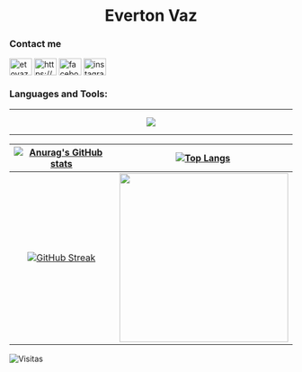 <h1 align="center">Everton Vaz</h1>

<p align="center" >
<!---
  <a href="https://github.com/JaeSeoKim/badge42"><img src="https://badge42.vercel.app/api/v2/clk1frjdc004908mhk2togjaz/stats?cursusId=21&coalitionId=undefined" alt="egeraldo's 42 stats" /></a>
-->
</p>
<h3>Contact me</h3>
<p align="left">
<a href="https://etovaz.web@gmail.com" target="blank"><img align="center" src="https://img.icons8.com/color/344/gmail-new.png" alt="etovaz.web@gmail.com" height="30" width="40" /></a>
<a href="https://www.linkedin.com/in/everton-vaz-181b8017a/" target="blank"><img align="center" src="https://raw.githubusercontent.com/rahuldkjain/github-profile-readme-generator/master/src/images/icons/Social/linked-in-alt.svg" alt="https://www.linkedin.com/in/everton-vaz-181b8017a/" height="30" width="40" /></a>
<a href="https://fb.com/etovaz" target="blank"><img align="center" src="https://raw.githubusercontent.com/rahuldkjain/github-profile-readme-generator/master/src/images/icons/Social/facebook.svg" alt="facebook.com/etovaz" height="30" width="40" /></a>
<a href="https://instagram.com/etovaz" target="blank"><img align="center" src="https://raw.githubusercontent.com/rahuldkjain/github-profile-readme-generator/master/src/images/icons/Social/instagram.svg" alt="instagram.com/etovaz" height="30" width="40" /></a>
</p>

<h3 align="left">Languages and Tools:</h3>

---
<p align="center">
  <a href="https://skillicons.dev">
    <img src="https://skillicons.dev/icons?i=javascript,angular,typescript,c,git,python,django,tensorflow,dotnet,linux,mysql,postgresql" />
  </a>
</p>

---

[![Anurag's GitHub stats](https://github-readme-stats.vercel.app/api?username=evertonvaz&show_icons=true&theme=gotham&locale=pt-br&hide_border=true)](https://github.com/anuraghazra/github-readme-stats)|[![Top Langs](https://github-readme-stats.vercel.app/api/top-langs/?username=evertonvaz&show_icons=true&theme=gotham&locale=pt-br&hide_border=true)](https://github.com/anuraghazra/github-readme-stats)
:---: | :---:
[![GitHub Streak](https://github-readme-streak-stats.herokuapp.com/?user=evertonvaz&theme=gotham&&area=true&hide_border=true)](https://git.io/streak-stats)|<img align="right" width="300" src="https://i2.wp.com/allhtaccess.info/wp-content/uploads/2018/03/programming.gif?fit=1281%2C716&ssl=1" />
![Visitas](https://profile-counter.glitch.me/evertonvaz/count.svg)



<!--
**EvertonVaz/EvertonVaz** is a ✨ _special_ ✨ repository because its `README.md` (this file) appears on your GitHub profile.

Here are some ideas to get you started:

- 🔭 I’m currently working on ...
- 🌱 I’m currently learning ...
- 👯 I’m looking to collaborate on ...
- 🤔 I’m looking for help with ...
- 💬 Ask me about ...
- 📫 How to reach me: ...
- 😄 Pronouns: ...
- ⚡ Fun fact: ...
-->
